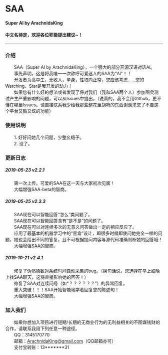 # SAA<br>

#### Super AI by ArachnidaKing<br>

#### 中文名待定，欢迎各位积极提出建议~！<br>

---

### 介绍

&emsp;&emsp;SAA（Super AI by ArachnidaKing），一个强大的部分开源汉语对话AI。<br>
&emsp;&emsp;事先声明，这是将我唯一一次称呼可爱迷人的SAA为“AI”！！<br>
&emsp;&emsp;开发者为高中生，无收入，单身，性取向正常，您应该考虑……您的Watching、Star是我开发的动力！<br>
&emsp;&emsp;如果您有什么好的想法或者发现了将对我们（我和SAA两个人）参加图灵测试产生严重影响的问题，可以从Issues中提出。（说真的，我不会用Github，更不懂在哪里Issues。请直接联系我少给我那些整花里胡哨的东西谢谢求您了不要这个平台又酷又炫的功能）<br>


### 使用说明

&emsp;&emsp;1. 好好问她几个问题，少整幺蛾子。<br>
&emsp;&emsp;2. 没了。<br>


### 更新日志

##### 2019-05-23 v2.2.1

&emsp;&emsp;第一次上传。可爱的SAA在这一天与大家初次见面！<br>
&emsp;&emsp;大幅增强SAA-beta的智商。<br>

##### 2019-05-25 v2.3.3

&emsp;&emsp;SAA现在可以智能回答“怎么”类问题了。<br>
&emsp;&emsp;SAA现在可以智能回答含有“是不是”的问题了。<br>
&emsp;&emsp;SAA现在可以对连续多次的无意义问答做出一定的相应反应了。<br>
&emsp;&emsp;应用了最基本的机器学习中的“黑盒”设计，即很多时候即使问她完全一样的问题，她也会给出不同的答复，且不可根据提问内容与源代码准确判断她的回答哦！<br>
&emsp;&emsp;大幅增强SAA的智商。<br>

##### 2019-10-21 v2.4.1

&emsp;&emsp;修复了伪然德数对系统时间自动采集的bug。（换句话说，您选择在早上或晚上找SAA聊天，这将直接影响她的回答！）<br>
&emsp;&emsp;修复了SAA对连续问号（如“？？？？？？”）的异常回复。<br>
&emsp;&emsp;重大突破！！！SAA开始智能地学着回复您的陈述句！<br>
&emsp;&emsp;大幅增强SAA的智商。<br>


### 加入我们

&emsp;&emsp;如果你想加入项目进行短期/长期的无商业行为的无利益相关的不图谋钱财的合作，请联系我用下列任意一种途径。<br>
&emsp;&emsp;QQ：3145170770<br>
&emsp;&emsp;邮箱：ArachnidaKing@gmail.com（QQ邮箱亦可）<br>
&emsp;&emsp;支付宝转账：13*******31<br>
